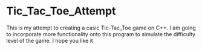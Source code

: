 # Tic_Tac_Toe_Attempt

This is my attempt to creating a casic Tic-Tac_Toe game on C++. I am going to incorporate more functionality onto this program 
to simulate the difficulty level of the game. I hope you like it
